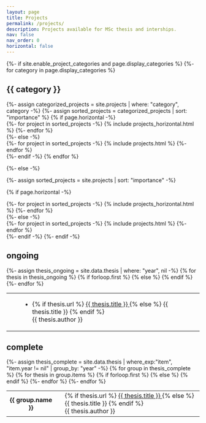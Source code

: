 ```yaml
---
layout: page
title: Projects
permalink: /projects/
description: Projects available for MSc thesis and interships.
nav: false
nav_order: 0
horizontal: false
---
```


<!-- pages/projects.md -->
<div class="projects">
{%- if site.enable_project_categories and page.display_categories %}
  <!-- Display categorized projects -->
  {%- for category in page.display_categories %}
  <h2 class="category" id="{{- category -}}">{{ category }}</h2>
  {%- assign categorized_projects = site.projects | where: "category", category -%}
  {%- assign sorted_projects = categorized_projects | sort: "importance" %}
  <!-- Generate cards for each project -->
  {% if page.horizontal -%}
  <div class="container">
    <div class="row row-cols-2">
    {%- for project in sorted_projects -%}
      {% include projects_horizontal.html %}
    {%- endfor %}
    </div>
  </div>
  {%- else -%}
  <div class="grid">
    {%- for project in sorted_projects -%}
      {% include projects.html %}
    {%- endfor %}
  </div>
  {%- endif -%}
  {% endfor %}

{%- else -%}
<!-- Display projects without categories -->
  {%- assign sorted_projects = site.projects | sort: "importance" -%}
  <!-- Generate cards for each project -->
  {% if page.horizontal -%}
  <div class="container">
    <div class="row row-cols-2">
    {%- for project in sorted_projects -%}
      {% include projects_horizontal.html %}
    {%- endfor %}
    </div>
  </div>
  {%- else -%}
  <div class="grid">
    {%- for project in sorted_projects -%}
      {% include projects.html %}
    {%- endfor %}
  </div>
  {%- endif -%}
{%- endif -%}
</div>




<div class="projects">
<h2 class="category" id="ongoing">ongoing</h2>
</div>

<div class="news">
  <div class="table-responsive">
    <table class="table table-sm table-borderless">
    {%- assign thesis_ongoing = site.data.thesis | where: "year", nil -%}
    {% for thesis in thesis_ongoing %}
        <tr>
          {% if forloop.first %}
          <th scope="row"></th>
            {% else %}
          <th scope="row"></th>
          {% endif %}
          <td>
          <ul><li>
          {% if thesis.url %}
              <a class="news-title" href="{{ thesis.url | relative_url }}">
                {{ thesis.title }}
              </a>
            {% else %}
                {{ thesis.title }}
          {% endif %}
              <br>
              {{ thesis.author }}
          </li></ul>
          </td>
        </tr>
    {%- endfor %}
    </table>
  </div>
</div>


<div class="projects">
<h2 class="category" id="complete">complete</h2>
</div>

<div class="news">
  <div class="table-responsive">
    <table class="table table-sm table-borderless">
    {%- assign thesis_complete = site.data.thesis | where_exp:"item", "item.year != nil" | group_by: "year" -%}
    {% for group in thesis_complete %}
      {% for thesis in group.items %}
        <tr>
          {% if forloop.first %}
          <th scope="row">{{ group.name }}</th>
            {% else %}
          <th scope="row"></th>
          {% endif %}
          <td>
          {% if thesis.url %}
              <a class="news-title" href="{{ thesis.url | relative_url }}">
                {{ thesis.title }}
              </a>
            {% else %}
                {{ thesis.title }}
          {% endif %}
              <br>
              {{ thesis.author }}
          </td>
        </tr>
      {%- endfor %}
    {%- endfor %}
    </table>
  </div>
</div>
